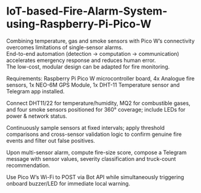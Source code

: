 # IoT-based-Fire-Alarm-System-using-Raspberry-Pi-Pico-W
Combining temperature, gas and smoke sensors with Pico W’s connectivity overcomes limitations of single-sensor alarms.​  
End-to-end automation (detection → computation → communication) accelerates emergency response and reduces human error.​  
The low-cost, modular design can be adapted for fire monitoring.

Requirements: Raspberry Pi Pico W microcontroller board, 4x Analogue fire sensors, 1x NEO-6M GPS Module, 1x DHT-11 Temperature sensor and Telegram app installed.

Connect DHT11/22 for temperature/humidity, MQ2 for combustible gases, and
four smoke sensors positioned for 360° coverage; include LEDs for power &
network status.​

Continuously sample sensors at fixed intervals; apply threshold comparisons and
cross-sensor validation logic to confirm genuine fire events and filter out false
positives.​

Upon multi-sensor alarm, compute fire-size score, compose a Telegram message
with sensor values, severity classification and truck-count recommendation.​

Use Pico W’s Wi-Fi to POST via Bot API while simultaneously triggering onboard
buzzer/LED for immediate local warning.​
